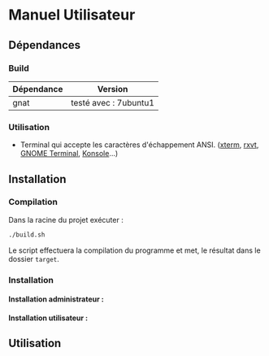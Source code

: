 # Manuel Utilisateur

## Dépendances 

### Build 
| Dépendance | Version               |
|------------|-----------------------|
| gnat       | testé avec : 7ubuntu1 |

### Utilisation
- Terminal qui accepte les caractères d'échappement ANSI. ([xterm](https://en.wikipedia.org/wiki/Xterm "Xterm"), [rxvt](https://en.wikipedia.org/wiki/Rxvt "Rxvt"), [GNOME Terminal](https://en.wikipedia.org/wiki/GNOME_Terminal "GNOME Terminal"), [Konsole](https://en.wikipedia.org/wiki/Konsole)...)


## Installation

### Compilation

Dans la racine du projet exécuter :
```sh
./build.sh
```
Le script effectuera la compilation du programme et met, le résultat dans le dossier ``target``.

### Installation 

#### Installation administrateur :

#### Installation utilisateur : 


## Utilisation
<!--stackedit_data:
eyJoaXN0b3J5IjpbMTM5NjEwOTQ0NCwtNTcwMjA5ODg5XX0=
-->